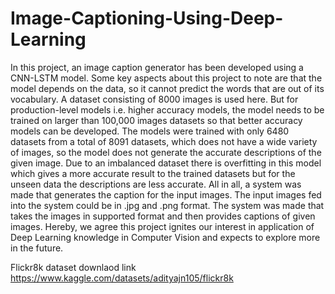 # Image-Captioning-Using-Deep-Learning
In this project, an image caption generator has been developed using a CNN-LSTM model. Some key aspects about this project to note are that the model depends on the data, so it cannot predict the words that are out of its vocabulary. A dataset consisting of 8000 images is used here. But for production-level models i.e. higher accuracy models, the model needs to be trained on larger than 100,000 images datasets so that better accuracy models can be developed. The models were trained with only 6480 datasets from a total of 8091 datasets, which does not have a wide variety of images, so the model does not generate the accurate descriptions of the given image. Due to an imbalanced dataset there is overfitting in this model which gives a more accurate result to the trained datasets but for the unseen data the descriptions  are less accurate. All in all, a system was made that generates the caption for the input images. The input images fed into the system could be in .jpg and .png format. The system was made that takes the images in supported format and then provides captions of given images. Hereby, we agree this project ignites our interest in application of Deep Learning knowledge in Computer Vision and expects to explore more in the future.

Flickr8k dataset downlaod link https://www.kaggle.com/datasets/adityajn105/flickr8k

